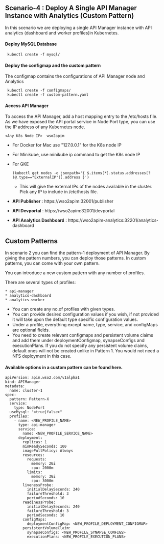 ## Scenario-4 : Deploy A Single API Manager Instance with Analytics (Custom Pattern)

In this scenario we are deploying a single API Manager instance with API analytics (dashboard and worker profiles)in Kubernetes.

#### Deploy MySQL Database

```
 kubectl create -f mysql/
```

#### Deploy the configmap and the custom pattern

The configmap contains the configurations of API Manager node and Analytics

```
 kubectl create -f configmaps/
 kubectl create -f custom-pattern.yaml
```

#### Access API Manager

To access the API Manager, add a host mapping entry to the /etc/hosts file. As we have exposed the API portal service in Node Port type, you can use the IP address of any Kubernetes node.

```
<Any K8s Node IP>  wso2apim
```

- For Docker for Mac use "127.0.0.1" for the K8s node IP
- For Minikube, use minikube ip command to get the K8s node IP
- For GKE
    ```
    (kubectl get nodes -o jsonpath='{ $.items[*].status.addresses[?(@.type=="ExternalIP")].address }')
    ```
    - This will give the external IPs of the nodes available in the cluster. Pick any IP to include in /etc/hosts file.
  
- **API Publisher** : https://wso2apim:32001/publisher 
- **API Devportal** : https://wso2apim:32001/devportal 
- **API Analytics Dashboard**   : https://wso2apim-analytics:32201/analytics-dashboard 


## Custom Patterns

In scenario 2 you can find the pattern-1 deployment of API Manager. By giving the pattern numbers, you can deploy those patterns. In custom patterns, you can come with your own pattern. 

You can introduce a new custom pattern with any number of profiles.

There are several types of profiles:

    * api-manager
    * analytics-dashboard
    * analytics-worker


- You can create any no.of profiles with given types.
- You can provide desired configuration values if you wish, if not provided it will take upon the default type specific configuration values.
- Under a profile, everything except name, type, service, and configMaps are optional fields.
- You need to create relevant configmaps and persistent volume claims and add them under deploymentConfigmap, synapseConfigs and executionPlans. If you do not specify any persistent volume claims, default ones will not be created unlike in Pattern 1. You would not need a NFS deployment in this case.

#### Available options in a custom pattern can be found here.

```
apiVersion: apim.wso2.com/v1alpha1
kind: APIManager
metadata:
  name: cluster-1
spec:
  pattern: Pattern-X
  service:
    type: NodePort
  useMysql: "<true|false>"
  profiles:
    - name: <NEW_PROFILE_NAME>
      type: api-manager
      service:
        name: <NEW_PROFILE_SERVICE_NAME>
      deployment:
        replicas: 1
        minReadySeconds: 100
        imagePullPolicy: Always
        resources:
          requests:
            memory: 2Gi
            cpu: 2000m
          limits:
            memory: 3Gi
            cpu: 3000m
        livenessProbe:
          initialDelaySeconds: 240
          failureThreshold: 3
          periodSeconds: 10
        readinessProbe:
          initialDelaySeconds: 240
          failureThreshold: 3
          periodSeconds: 10
        configMaps:
          deploymentConfigMap: <NEW_PROFILE_DEPLOYMENT_CONFIGMAP>
        persistentVolumeClaim:
          synapseConfigs: <NEW_PROFILE_SYNAPSE_CONFIGS>
          executionPlans: <NEW_PROFILE_EXECUTION_PLANS>
```
